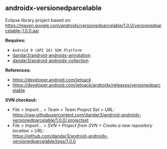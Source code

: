 ## androidx-versionedparcelable

Eclipse library project based on:<br/>
https://maven.google.com/androidx/versionedparcelable/1.0.0/versionedparcelable-1.0.0.aar

**Requires:**
- `Android 9 (API 28) SDK Platform`
- [dandar3/android-androidx-annotation](https://github.com/dandar3/android-androidx-annotation/tree/1.0.0)
- [dandar3/android-androidx-collection](https://github.com/dandar3/android-androidx-collection/tree/1.0.0)



**References:**
- https://developer.android.com/jetpack
- https://developer.android.com/jetpack/androidx/releases/versionedparcelable

**SVN checkout:**
- _File > Import... > Team > Team Project Set > URL:_<br/>
  https://raw.githubusercontent.com/dandar3/android-androidx-versionedparcelable/1.0.0/.projectset
- _File > Import... > SVN > Project from SVN > Create a new repository location > URL:_<br/>
  https://github.com/dandar3/android-androidx-versionedparcelable/tags/1.0.0